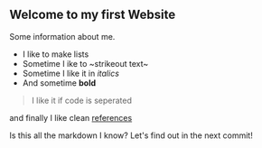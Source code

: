 ## Welcome to my first Website

Some information about me.

- I like to make lists
- Sometime I ike to ~strikeout text~ 
- Sometime I like it in *italics*
- And sometime **bold**

>I like it if code is seperated


and finally I like clean [references](https://www.youtube.com/watch?v=dQw4w9WgXcQ)

Is this all the markdown I know? Let's find out in the next commit!

